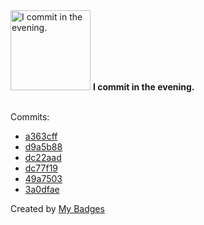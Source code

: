 <img src="https://my-badges.github.io/my-badges/evening-commits.png" alt="I commit in the evening." title="I commit in the evening." width="128">
<strong>I commit in the evening.</strong>
<br><br>

Commits:

- <a href="https://github.com/qoomon/sandbox/commit/a363cff75755999a9ba5e8a3b950043ab6f885b5">a363cff</a>
- <a href="https://github.com/qoomon/sandbox/commit/d9a5b88e38c9bc0bb29169e1a686943e1d9a656d">d9a5b88</a>
- <a href="https://github.com/qoomon/sandbox/commit/dc22aad77cfb9818e63061880e1da3992e26df5a">dc22aad</a>
- <a href="https://github.com/qoomon/sandbox/commit/dc77f190f9ca7e5dd44db42010f99f498dbcb97d">dc77f19</a>
- <a href="https://github.com/qoomon/starline/commit/49a7503a3766b2478239a7e72ecb5ad27562e5c3">49a7503</a>
- <a href="https://github.com/qoomon/starline/commit/3a0dfae958826838e8abf43ee515bd6366f64769">3a0dfae</a>


Created by <a href="https://github.com/my-badges/my-badges">My Badges</a>